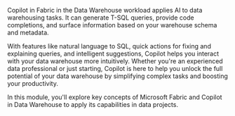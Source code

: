 Copilot in Fabric in the Data Warehouse workload applies AI to data warehousing tasks. It can generate T-SQL queries, provide code completions, and surface information based on your warehouse schema and metadata.

With features like natural language to SQL, quick actions for fixing and explaining queries, and intelligent suggestions, Copilot helps you interact with your data warehouse more intuitively. Whether you're an experienced data professional or just starting, Copilot is here to help you unlock the full potential of your data warehouse by simplifying complex tasks and boosting your productivity.

In this module, you'll explore key concepts of Microsoft Fabric and Copilot in Data Warehouse to apply its capabilities in data projects.
